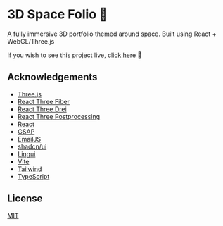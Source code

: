 # 3D Space Folio 🌌

A fully immersive 3D portfolio themed around space. Built using React + WebGL/Three.js

If you wish to see this project live, [click here](https://www.muszarski.space) 🚀

## Acknowledgements

- [Three.js](https://threejs.org/)
- [React Three Fiber](https://drei.docs.pmnd.rs/getting-started/introduction)
- [React Three Drei](https://drei.docs.pmnd.rs/getting-started/introduction)
- [React Three Postprocessing](https://react-postprocessing.docs.pmnd.rs/introduction)
- [React](https://react.dev/)
- [GSAP](https://gsap.com/)
- [EmailJS](https://emailjs.com)
- [shadcn/ui](https://ui.shadcn.com)
- [Lingui](https://lingui.dev/)
- [Vite](https://vite.dev/)
- [Tailwind](https://tailwindcss.com/)
- [TypeScript](https://www.typescriptlang.org/)

## License

[MIT](https://choosealicense.com/licenses/mit/)
